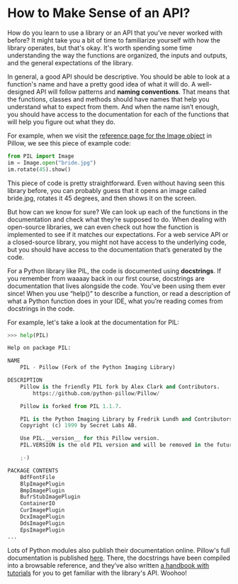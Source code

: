 # How to Make Sense of an API?

How do you learn to use a library or an API that you’ve never worked with before? It might take you a bit of time to familiarize yourself with how the library operates, but that's okay. It's worth spending some time understanding the way the functions are organized, the inputs and outputs, and the general expectations of the library.

In general, a good API should be descriptive. You should be able to look at a function's name and have a pretty good idea of what it will do. A well-designed API will follow patterns and **naming conventions**. That means that the functions, classes and methods should have names that help you understand what to expect from them. And when the name isn’t enough, you should have access to the documentation for each of the functions that will help you figure out what they do.

For example, when we visit the [reference page for the Image object](https://pillow.readthedocs.io/en/stable/reference/Image.html) in Pillow, we see this piece of example code:

```python
from PIL import Image
im = Image.open("bride.jpg")
im.rotate(45).show()
```

This piece of code is pretty straightforward. Even without having seen this library before, you can probably guess that it opens an image called bride.jpg, rotates it 45 degrees, and then shows it on the screen.

But how can we know for sure? We can look up each of the functions in the documentation and check what they’re supposed to do. When dealing with open-source libraries, we can even check out how the function is implemented to see if it matches our expectations. For a web service API or a closed-source library, you might not have access to the underlying code, but you should have access to the documentation that’s generated by the code.

For a Python library like PIL, the code is documented using **docstrings**. If you remember from waaaay back in our first course, docstrings are documentation that lives alongside the code. You've been using them ever since! When you use “help()” to describe a function, or read a description of what a Python function does in your IDE, what you’re reading comes from docstrings in the code.

For example, let's take a look at the documentation for PIL:

```python
>>> help(PIL)

Help on package PIL:

NAME
    PIL - Pillow (Fork of the Python Imaging Library)

DESCRIPTION
    Pillow is the friendly PIL fork by Alex Clark and Contributors.
        https://github.com/python-pillow/Pillow/

    Pillow is forked from PIL 1.1.7.

    PIL is the Python Imaging Library by Fredrik Lundh and Contributors.
    Copyright (c) 1999 by Secret Labs AB.

    Use PIL.__version__ for this Pillow version.
    PIL.VERSION is the old PIL version and will be removed in the future.

    ;-)

PACKAGE CONTENTS
    BdfFontFile
    BlpImagePlugin
    BmpImagePlugin
    BufrStubImagePlugin
    ContainerIO
    CurImagePlugin
    DcxImagePlugin
    DdsImagePlugin
    EpsImagePlugin
...
```

Lots of Python modules also publish their documentation online. Pillow's full documentation is published [here](https://pillow.readthedocs.io/). There, the docstrings have been compiled into a browsable reference, and they’ve also written [a handbook with tutorials](https://pillow.readthedocs.io/en/stable/handbook/tutorial.html) for you to get familiar with the library's API. Woohoo!